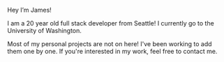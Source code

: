 Hey I’m James!

I am a 20 year old full stack developer from Seattle! I currently go to the University of Washington.

Most of my personal projects are not on here! I've been working to add them one by one. If you're interested in my work, feel free to contact me.
